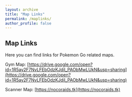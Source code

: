 ```yaml
---
layout: archive
title: "Map Links"
permalink: /maplinks/
author_profile: false
---
```


## Map Links

Here you can find links for Pokemon Go related maps. 

Gym Map: [https://drive.google.com/open?id=1R5ay2F7NvLFEbOdzKJdil_PAObMwLUkN&usp=sharing](https://drive.google.com/open?id=1R5ay2F7NvLFEbOdzKJdil_PAObMwLUkN&usp=sharing)

Scanner Map: [https://nocoraids.tk](https://nocoraids.tk)

